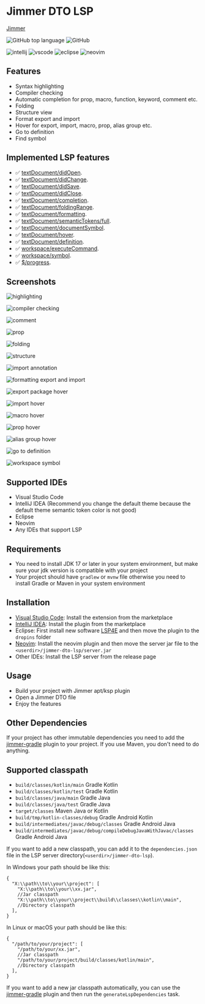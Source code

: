 # Jimmer DTO LSP

[Jimmer](https://github.com/babyfish-ct/jimmer)

![GitHub top language](https://img.shields.io/github/languages/top/enaium/jimmer-dto-lsp?style=flat-square&logo=kotlin)
![GitHub](https://img.shields.io/github/license/enaium/jimmer-dto-lsp?style=flat-square)

![intellij](https://img.shields.io/badge/-IntelliJ_IDEA-blue?style=flat-square&logo=intellijidea&logoColor=white)
![vscode](https://img.shields.io/badge/-Visual_Studio_Code-blue?style=flat-square&logo=materialdesignicons&logoColor=white)
![eclipse](https://img.shields.io/badge/-Eclipse-blue?style=flat-square&logo=eclipse&logoColor=white)
![neovim](https://img.shields.io/badge/-Neovim-blue?style=flat-square&logo=neovim&logoColor=white)

## Features

- Syntax highlighting
- Compiler checking
- Automatic completion for prop, macro, function, keyword, comment etc.
- Folding
- Structure view
- Format export and import
- Hover for export, import, macro, prop, alias group etc.
- Go to definition
- Find symbol

## Implemented LSP features

- ✅ [textDocument/didOpen](https://microsoft.github.io/language-server-protocol/specifications/lsp/3.17/specification/#textDocument_didOpen).
- ✅ [textDocument/didChange](https://microsoft.github.io/language-server-protocol/specifications/lsp/3.17/specification/#textDocument_didChange).
- ✅ [textDocument/didSave](https://microsoft.github.io/language-server-protocol/specifications/lsp/3.17/specification/#textDocument_didSave).
- ✅ [textDocument/didClose](https://microsoft.github.io/language-server-protocol/specifications/lsp/3.17/specification/#textDocument_didClose).
- ✅ [textDocument/completion](https://microsoft.github.io/language-server-protocol/specifications/lsp/3.17/specification/#textDocument_completion).
- ✅ [textDocument/foldingRange](https://microsoft.github.io/language-server-protocol/specifications/lsp/3.17/specification/#textDocument_foldingRange).
- ✅ [textDocument/formatting](https://microsoft.github.io/language-server-protocol/specifications/lsp/3.17/specification/#textDocument_formatting).
- ✅ [textDocument/semanticTokens/full](https://microsoft.github.io/language-server-protocol/specifications/lsp/3.17/specification/#textDocument_semanticTokens_full).
- ✅ [textDocument/documentSymbol](https://microsoft.github.io/language-server-protocol/specifications/lsp/3.17/specification/#textDocument_documentSymbol).
- ✅ [textDocument/hover](https://microsoft.github.io/language-server-protocol/specifications/lsp/3.17/specification/#textDocument_hover).
- ✅ [textDocument/definition](https://microsoft.github.io/language-server-protocol/specifications/lsp/3.17/specification/#textDocument_definition).
- ✅ [workspace/executeCommand](https://microsoft.github.io/language-server-protocol/specifications/lsp/3.17/specification/#workspace_executeCommand).
- ✅ [workspace/symbol](https://microsoft.github.io/language-server-protocol/specifications/lsp/3.17/specification/#workspace_symbol).
- ✅ [$/progress](https://microsoft.github.io/language-server-protocol/specifications/lsp/3.17/specification/#progress).

## Screenshots

![highlighting](https://s2.loli.net/2024/12/13/yes1EwWzq3UHJYv.png)

![compiler checking](https://s2.loli.net/2024/12/13/mEx8oJfgVs7BtpK.png)

![comment](https://s2.loli.net/2024/12/13/zlIqFZaEOKfXmTG.gif)

![prop](https://s2.loli.net/2024/12/13/DvS4n6xOLCuH23e.gif)

![folding](https://s2.loli.net/2024/12/13/Rz5th8pDkrKT7Su.gif)

![structure](https://s2.loli.net/2024/12/13/rjh9IMgSbdJ2o4n.gif)

![import annotation](https://s2.loli.net/2024/12/15/W6fSpoEUZXmguK8.gif)

![formatting export and import](https://s2.loli.net/2024/12/19/45Ja3uSgzhyCjYp.gif)

![export package hover](https://s2.loli.net/2025/01/03/A57apRUf8VyvrQl.png)

![import hover](https://s2.loli.net/2025/01/03/xVEL8l5kH7q3eOP.png)

![macro hover](https://s2.loli.net/2025/01/03/1QRXJnE6i4FOvdI.png)

![prop hover](https://s2.loli.net/2025/01/03/ayzH4lGgtUBWpSO.png)

![alias group hover](https://s2.loli.net/2025/01/03/jD9vxHoeylE5kWc.png)

![go to definition](https://s2.loli.net/2025/01/08/3QoBxhJDfgZdvus.gif)

![workspace symbol](https://s2.loli.net/2025/01/08/7VCLn8ZuSK9MTkA.gif)

## Supported IDEs

- Visual Studio Code
- IntelliJ IDEA (Recommend you change the default theme because the default theme semantic token color is not good)
- Eclipse
- Neovim
- Any IDEs that support LSP

## Requirements

- You need to install JDK 17 or later in your system environment, but make sure your jdk version is compatible with your
  project
- Your project should have `gradlew` or `mvnw` file otherwise you need to install Gradle or Maven in your
  system environment

## Installation

- [Visual Studio Code](https://marketplace.visualstudio.com/items?itemName=enaium.jimmer-dto-lsp-vscode): Install the
  extension from the marketplace
- [IntelliJ IDEA](./intellij/README.md): Install the plugin from the marketplace
- Eclipse: First install new software [LSP4E](https://download.eclipse.org/lsp4e/releases/latest/) and then move the
  plugin
  to the `dropins` folder
- [Neovim](./neovim/README.md): Install the neovim plugin and then move the server jar file to the
  `<userdir>/jimmer-dto-lsp/server.jar`
- Other IDEs: Install the LSP server from the release page

## Usage

- Build your project with Jimmer apt/ksp plugin
- Open a Jimmer DTO file
- Enjoy the features

## Other Dependencies

If your project has other immutable dependencies you need to add
the [jimmer-gradle](https://github.com/Enaium/jimmer-gradle) plugin to your project.
If you use Maven, you don't need to do anything.

## Supported classpath

- `build/classes/kotlin/main` Gradle Kotlin
- `build/classes/kotlin/test` Gradle Kotlin
- `build/classes/java/main` Gradle Java
- `build/classes/java/test` Gradle Java
- `target/classes` Maven Java or Kotlin
- `build/tmp/kotlin-classes/debug` Gradle Android Kotlin
- `build/intermediates/javac/debug/classes` Gradle Android Java
- `build/intermediates/javac/debug/compileDebugJavaWithJavac/classes` Gradle Android Java

If you want to add a new classpath, you can add it to the `dependencies.json` file in the LSP server
directory(`<userdir>/jimmer-dto-lsp`).

In Windows your path should be like this:

```json5
{
  "X:\\path\\to\\your\\project": [
    "X:\\path\\to\\your\\xx.jar",
    //Jar classpath
    "X:\\path\\to\\your\\project\\build\\classes\\kotlin\\main",
    //Directory classpath
  ],
}
```

In Linux or macOS your path should be like this:

```json5
{
  "/path/to/your/project": [
    "/path/to/your/xx.jar",
    //Jar classpath
    "/path/to/your/project/build/classes/kotlin/main",
    //Directory classpath
  ],
}
```

If you want to add a new jar classpath automatically, you can use
the [jimmer-gradle](https://github.com/Enaium/jimmer-gradle) plugin and then run the `generateLspDependencies` task.
